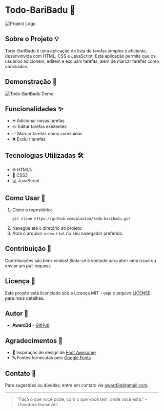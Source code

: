 # Todo-BariBadu 📝

![Project Logo](https://i.postimg.cc/m2HqCwQw/show-1.jpg)

## Sobre o Projeto 💡
Todo-BariBadu é uma aplicação de lista de tarefas simples e eficiente, desenvolvida com HTML, CSS e JavaScript. Esta aplicação permite que os usuários adicionem, editem e excluam tarefas, além de marcar tarefas como concluídas.

## Demonstração 🎥
![Todo-BariBadu Demo](https://i.postimg.cc/fRQPK9Ch/show-2.jpg)

## Funcionalidades ✨
- ➕ Adicionar novas tarefas
- ✏️ Editar tarefas existentes
- ✅ Marcar tarefas como concluídas
- ❌ Excluir tarefas

## Tecnologias Utilizadas 🛠️
- 🌐 HTML5
- 🎨 CSS3
- 💻 JavaScript

## Como Usar 🚀
1. Clone o repositório:
   ```bash
   git clone https://github.com/wlauton/todo-baribadu.git
   ```
2. Navegue até o diretório do projeto:
3. Abra o arquivo `index.html` no seu navegador preferido.

## Contribuição 🤝
Contribuições são bem-vindas! Sinta-se à vontade para abrir uma issue ou enviar um pull request.

## Licença 📄
Este projeto está licenciado sob a Licença MIT - veja o arquivo [LICENSE](LICENSE) para mais detalhes.

## Autor 👤
- **Award3d** - [GitHub](https://github.com/wlauton)

## Agradecimentos 🙏
- 🎨 Inspiração de design de [Font Awesome](https://fontawesome.com/)
- 🔤 Fontes fornecidas pelo [Google Fonts](https://fonts.google.com/)

## Contato 📧
Para sugestões ou dúvidas, entre em contato via [award3d@gmail.com](mailto:award3d@gmail.com).

---

> "Faça o que você pode, com o que você tem, onde você está." - Theodore Roosevelt

